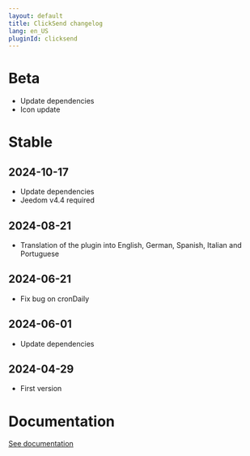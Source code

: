 ```yaml
---
layout: default
title: ClickSend changelog 
lang: en_US
pluginId: clicksend
---
```


# Beta

- Update dependencies
- Icon update

# Stable

## 2024-10-17

- Update dependencies
- Jeedom v4.4 required

## 2024-08-21

- Translation of the plugin into English, German, Spanish, Italian and Portuguese

## 2024-06-21

- Fix bug on cronDaily

## 2024-06-01

- Update dependencies

## 2024-04-29

- First version

# Documentation

[See documentation]({{site.baseurl}}/{{page.pluginId}}/{{page.lang}})
